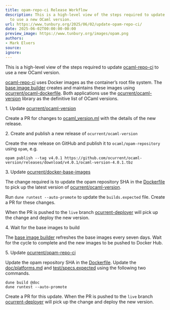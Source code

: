 ```yaml
---
title: opam-repo-ci Release Workflow
description: This is a high-level view of the steps required to update ocaml-repo-ci
  to use a new OCaml version.
url: https://www.tunbury.org/2025/06/02/update-opam-repo-ci/
date: 2025-06-02T00:00:00-00:00
preview_image: https://www.tunbury.org/images/opam.png
authors:
- Mark Elvers
source:
ignore:
---
```


<p>This is a high-level view of the steps required to update <a href="https://opam.ci.ocaml.org">ocaml-repo-ci</a> to use a new OCaml version.</p>

<p><a href="https://github.com/ocurrent/opam-repo-ci">ocaml-repo-ci</a> uses Docker images as the container’s root file system. The <a href="https://images.ci.ocaml.org">base image builder</a> creates and maintains these images using <a href="https://github.com/ocurrent/ocaml-dockerfile">ocurrent/ocaml-dockerfile</a>. Both applications use the <a href="https://github.com/ocurrent/ocaml-version">ocurrent/ocaml-version</a> library as the definitive list of OCaml versions.</p>

<p>1. Update <a href="https://github.com/ocurrent/ocaml-version">ocurrent/ocaml-version</a></p>

<p>Create a PR for changes to <a href="https://github.com/ocurrent/ocaml-version/blob/master/ocaml_version.ml">ocaml_version.ml</a> with the details of the new release.</p>

<p>2. Create and publish a new release of <code class="language-plaintext highlighter-rouge">ocurrent/ocaml-version</code></p>

<p>Create the new release on GitHub and publish it to <code class="language-plaintext highlighter-rouge">ocaml/opam-repository</code> using <code class="language-plaintext highlighter-rouge">opam</code>, e.g.</p>

<div class="language-shell highlighter-rouge"><div class="highlight"><pre class="highlight"><code>opam publish <span class="nt">--tag</span> v4.0.1 https://github.com/ocurrent/ocaml-version/releases/download/v4.0.1/ocaml-version-4.0.1.tbz
</code></pre></div></div>

<p>3. Update <a href="https://github.com/ocurrent/docker-base-images">ocurrent/docker-base-images</a></p>

<p>The change required is to update the opam repository SHA in the <a href="https://github.com/ocurrent/docker-base-images/blob/master/Dockerfile">Dockerfile</a> to pick up the latest version of <a href="https://github.com/ocurrent/ocaml-version">ocurrent/ocaml-version</a>.</p>

<p>Run <code class="language-plaintext highlighter-rouge">dune runtest --auto-promote</code> to update the <code class="language-plaintext highlighter-rouge">builds.expected</code> file. Create a PR for these changes.</p>

<p>When the PR is pushed to the <code class="language-plaintext highlighter-rouge">live</code> branch <a href="https://deploy.ci.ocaml.org/?repo=ocurrent/docker-base-images&amp;">ocurrent-deployer</a> will pick up the change and deploy the new version.</p>

<p>4. Wait for the base images to build</p>

<p>The <a href="https://images.ci.ocaml.org">base image builder</a> refreshes the base images every seven days. Wait for the cycle to complete and the new images to be pushed to Docker Hub.</p>

<p>5. Update <a href="https://github.com/ocurrent/opam-repo-ci">ocurrent/opam-repo-ci</a></p>

<p>Update the opam repository SHA in the <a href="https://github.com/ocurrent/opam-repo-ci/blob/master/Dockerfile">Dockerfile</a>. Update the <a href="https://github.com/ocurrent/opam-repo-ci/blob/master/doc/platforms.md">doc/platforms.md</a> and <a href="https://github.com/ocurrent/opam-repo-ci/blob/master/test/specs.expected">test/specs.expected</a> using the following two commands.</p>

<div class="language-shell highlighter-rouge"><div class="highlight"><pre class="highlight"><code>dune build @doc
dune runtest <span class="nt">--auto-promote</span>
</code></pre></div></div>

<p>Create a PR for this update. When the PR is pushed to the <code class="language-plaintext highlighter-rouge">live</code> branch <a href="https://deploy.ci.ocaml.org/?repo=ocurrent/opam-repo-ci">ocurrent-deployer</a> will pick up the change and deploy the new version.</p>
